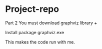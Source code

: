# Project-repo
Part 2
 You must download graphviz library +

Install package graphviz.exe

This makes the code run with me. 
